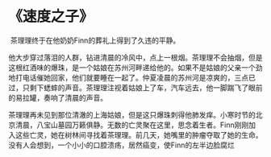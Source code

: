 # 《速度之子》

​	茶理理终于在他奶奶Finn的葬礼上得到了久违的平静。

​	他大步穿过落泪的人群，钻进清晨的冷风中，点上一根烟。茶理理不会抽烟，但是这根红酒味的爆珠，是一个姑娘在苏州河畔递给他的。如果不是姑娘的父亲一个劲地打电话催她回家，他们就要睡在一起了。仲夏凌晨的苏州河是凉爽的，三点已过，只剩下蟋蟀的声音。茶理理注视着姑娘上了车，汽车远去，他一脚踹飞了眼前的易拉罐，奏响了清晨的声音。

​	茶理理再未见到那位清澈的上海姑娘，但是这只爆珠刺得他肺发痒。小寒时节的北京清晨，八宝山墓园万籁俱静。无数的亡灵聚在这里，思念着生者。Finn刚刚加入这些亡灵，她在树林间寻找着茶理理。前几天，她嘴里的肿瘤夺取了她的生命。没有人会想到，一个小小的口腔溃疡，居然癌变，使Finn的左半边脸腐烂